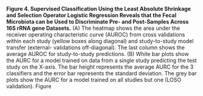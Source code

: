 **Figure 4. Supervised Classification Using the Least Absolute Shrinkage and Selection Operator Logistic Regression Reveals that the Fecal Microbiota can be Used to Discriminate Pre- and Post-Samples Across 16S rRNA gene Datasets.** (A) The heatmap shows the area under the receiver operating characteristic curve (AUROC) from cross validations within each study (yellow boxes along diagonal) and study-to-study model transfer (external- validations off-diagonal). The last column shows the average AUROC for study-to-study predictions. (B) White bar plots show the AURC for a model trained on data from a single study predicting the test study on the X-axis. The bar height represents the average AURC for the 3 classifiers and the error bar represents the standard deviation. The grey bar plots show the AURC for a model trained on all studies but one (LOSO validation).
Figure